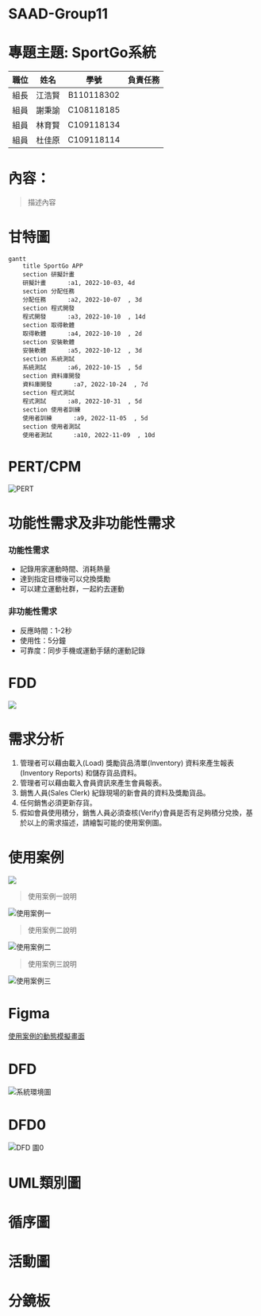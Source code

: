 # SAAD-Group11
# 專題主題: SportGo系統

| 職位 | 姓名 | 學號 | 負責任務 |
| :------- | :--------: | :--------: |--------: |
| 組長 | 江浩賢 | B110118302 |
| 組員 | 謝秉諭 | C108118185 |
| 組員 | 林育賢 | C109118134 |
| 組員 | 杜佳原 | C109118114 |


# 內容：
>描述內容

# 甘特圖
```mermaid
gantt
    title SportGo APP
    section 研擬計畫
    研擬計畫      :a1, 2022-10-03, 4d
    section 分配任務
    分配任務      :a2, 2022-10-07  , 3d
    section 程式開發
    程式開發      :a3, 2022-10-10  , 14d
    section 取得軟體
    取得軟體      :a4, 2022-10-10  , 2d
    section 安裝軟體
    安裝軟體      :a5, 2022-10-12  , 3d
    section 系統測試
    系統測試      :a6, 2022-10-15  , 5d
    section 資料庫開發
    資料庫開發      :a7, 2022-10-24  , 7d
    section 程式測試
    程式測試      :a8, 2022-10-31  , 5d
    section 使用者訓練
    使用者訓練      :a9, 2022-11-05  , 5d
    section 使用者測試
    使用者測試      :a10, 2022-11-09  , 10d
```
# PERT/CPM
![](PERT圖.jpg "PERT")
# 功能性需求及非功能性需求
### 功能性需求
+ 記錄用家運動時間、消耗熱量
+ 達到指定目標後可以兌換獎勵
+ 可以建立運動社群，一起約去運動
### 非功能性需求
+ 反應時間：1-2秒
+ 使用性：5分鐘
+ 可靠度：同步手機或運動手錶的運動記錄
# FDD
![](功能分解圖.png "")
# 需求分析
1. 管理者可以藉由載入(Load) 獎勵貨品清單(Inventory) 資料來產生報表(Inventory Reports) 和儲存貨品資料。
2. 管理者可以藉由載入會員資訊來產生會員報表。
3. 銷售人員(Sales Clerk) 紀錄現場的新會員的資料及獎勵貨品。
4. 任何銷售必須更新存貨。
5. 假如會員使用積分，銷售人員必須查核(Verify)會員是否有足夠積分兌換，基於以上的需求描述，請繪製可能的使用案例圖。
# 使用案例

![](SportGoUsecase.jpg "")

>使用案例一說明

![](case1.png "使用案例一")
>使用案例二說明

![](case2.png "使用案例二")
>使用案例三說明

![](case3.png "使用案例三")
# Figma
[使用案例的動態模擬畫面](https://www.figma.com/proto/fS5fVLwMrFhlcw1zX3G7Pq/SportGo?node-id=2%3A2&scaling=scale-down&page-id=0%3A1&starting-point-node-id=5%3A4)
# DFD
![](DFD.jpeg "系統環境圖")
# DFD0
![](DFD0.jpeg "DFD 圖0")

# UML類別圖
# 循序圖
# 活動圖
# 分鏡板
